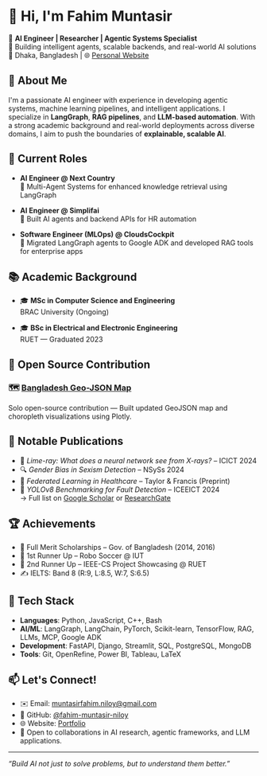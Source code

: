 # 👋 Hi, I'm Fahim Muntasir

🎯 **AI Engineer | Researcher | Agentic Systems Specialist**  
🚀 Building intelligent agents, scalable backends, and real-world AI solutions  
📍 Dhaka, Bangladesh | 🌐 [Personal Website](https://sites.google.com/view/muntasirfahim/about)

## 🧠 About Me

I'm a passionate AI engineer with experience in developing agentic systems, machine learning pipelines, and intelligent applications. I specialize in **LangGraph**, **RAG pipelines**, and **LLM-based automation**. With a strong academic background and real-world deployments across diverse domains, I aim to push the boundaries of **explainable, scalable AI**.


## 🔧 Current Roles

- **AI Engineer @ Next Country**  
  🔹 Multi-Agent Systems for enhanced knowledge retrieval using LangGraph

- **AI Engineer @ Simplifai**  
  🔹 Built AI agents and backend APIs for HR automation

- **Software Engineer (MLOps) @ CloudsCockpit**  
  🔹 Migrated LangGraph agents to Google ADK and developed RAG tools for enterprise apps

## 📚 Academic Background

- 🎓 **MSc in Computer Science and Engineering**  
  BRAC University (Ongoing)

- 🎓 **BSc in Electrical and Electronic Engineering**  
  RUET — Graduated 2023

## 📌 Open Source Contribution
### 🗺️ [Bangladesh Geo-JSON Map](https://github.com/fahim-muntasir-niloy/Bangladesh-geojson_project)  
Solo open-source contribution — Built updated GeoJSON map and choropleth visualizations using Plotly.


## 📝 Notable Publications

- 🧠 *Lime-ray: What does a neural network see from X-rays?* – ICICT 2024  
- 🔍 *Gender Bias in Sexism Detection* – NSySs 2024  
- 🏥 *Federated Learning in Healthcare* – Taylor & Francis (Preprint)  
- 🔧 *YOLOv8 Benchmarking for Fault Detection* – ICEEICT 2024  
→ Full list on [Google Scholar](#) or [ResearchGate](https://www.researchgate.net/profile/Fahim-Muntasir)


## 🏆 Achievements

- 🥇 Full Merit Scholarships – Gov. of Bangladesh (2014, 2016)  
- 🥈 1st Runner Up – Robo Soccer @ IUT  
- 🥉 2nd Runner Up – IEEE-CS Project Showcasing @ RUET  
- ✍️ IELTS: Band 8 (R:9, L:8.5, W:7, S:6.5)

## 🧰 Tech Stack

- **Languages**: Python, JavaScript, C++, Bash  
- **AI/ML**: LangGraph, LangChain, PyTorch, Scikit-learn, TensorFlow, RAG, LLMs, MCP, Google ADK
- **Development**: FastAPI, Django, Streamlit, SQL, PostgreSQL, MongoDB  
- **Tools**: Git, OpenRefine, Power BI, Tableau, LaTeX

## 📫 Let's Connect!

- ✉️ Email: muntasirfahim.niloy@gmail.com  
- 🔗 GitHub: [@fahim-muntasir-niloy](https://github.com/fahim-muntasir-niloy)  
- 🌐 Website: [Portfolio](https://sites.google.com/view/muntasirfahim/about)  
- 🧠 Open to collaborations in AI research, agentic frameworks, and LLM applications.

---

*“Build AI not just to solve problems, but to understand them better.”*
